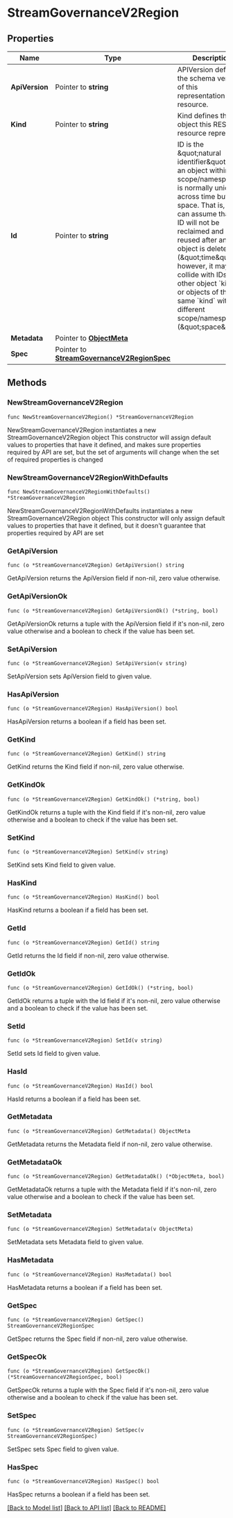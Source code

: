 # StreamGovernanceV2Region

## Properties

Name | Type | Description | Notes
------------ | ------------- | ------------- | -------------
**ApiVersion** | Pointer to **string** | APIVersion defines the schema version of this representation of a resource. | [optional] [readonly] 
**Kind** | Pointer to **string** | Kind defines the object this REST resource represents. | [optional] [readonly] 
**Id** | Pointer to **string** | ID is the \&quot;natural identifier\&quot; for an object within its scope/namespace; it is normally unique across time but not space. That is, you can assume that the ID will not be reclaimed and reused after an object is deleted (\&quot;time\&quot;); however, it may collide with IDs for other object &#x60;kinds&#x60; or objects of the same &#x60;kind&#x60; within a different scope/namespace (\&quot;space\&quot;). | [optional] [readonly] 
**Metadata** | Pointer to [**ObjectMeta**](ObjectMeta.md) |  | [optional] 
**Spec** | Pointer to [**StreamGovernanceV2RegionSpec**](StreamGovernanceV2RegionSpec.md) |  | [optional] 

## Methods

### NewStreamGovernanceV2Region

`func NewStreamGovernanceV2Region() *StreamGovernanceV2Region`

NewStreamGovernanceV2Region instantiates a new StreamGovernanceV2Region object
This constructor will assign default values to properties that have it defined,
and makes sure properties required by API are set, but the set of arguments
will change when the set of required properties is changed

### NewStreamGovernanceV2RegionWithDefaults

`func NewStreamGovernanceV2RegionWithDefaults() *StreamGovernanceV2Region`

NewStreamGovernanceV2RegionWithDefaults instantiates a new StreamGovernanceV2Region object
This constructor will only assign default values to properties that have it defined,
but it doesn't guarantee that properties required by API are set

### GetApiVersion

`func (o *StreamGovernanceV2Region) GetApiVersion() string`

GetApiVersion returns the ApiVersion field if non-nil, zero value otherwise.

### GetApiVersionOk

`func (o *StreamGovernanceV2Region) GetApiVersionOk() (*string, bool)`

GetApiVersionOk returns a tuple with the ApiVersion field if it's non-nil, zero value otherwise
and a boolean to check if the value has been set.

### SetApiVersion

`func (o *StreamGovernanceV2Region) SetApiVersion(v string)`

SetApiVersion sets ApiVersion field to given value.

### HasApiVersion

`func (o *StreamGovernanceV2Region) HasApiVersion() bool`

HasApiVersion returns a boolean if a field has been set.

### GetKind

`func (o *StreamGovernanceV2Region) GetKind() string`

GetKind returns the Kind field if non-nil, zero value otherwise.

### GetKindOk

`func (o *StreamGovernanceV2Region) GetKindOk() (*string, bool)`

GetKindOk returns a tuple with the Kind field if it's non-nil, zero value otherwise
and a boolean to check if the value has been set.

### SetKind

`func (o *StreamGovernanceV2Region) SetKind(v string)`

SetKind sets Kind field to given value.

### HasKind

`func (o *StreamGovernanceV2Region) HasKind() bool`

HasKind returns a boolean if a field has been set.

### GetId

`func (o *StreamGovernanceV2Region) GetId() string`

GetId returns the Id field if non-nil, zero value otherwise.

### GetIdOk

`func (o *StreamGovernanceV2Region) GetIdOk() (*string, bool)`

GetIdOk returns a tuple with the Id field if it's non-nil, zero value otherwise
and a boolean to check if the value has been set.

### SetId

`func (o *StreamGovernanceV2Region) SetId(v string)`

SetId sets Id field to given value.

### HasId

`func (o *StreamGovernanceV2Region) HasId() bool`

HasId returns a boolean if a field has been set.

### GetMetadata

`func (o *StreamGovernanceV2Region) GetMetadata() ObjectMeta`

GetMetadata returns the Metadata field if non-nil, zero value otherwise.

### GetMetadataOk

`func (o *StreamGovernanceV2Region) GetMetadataOk() (*ObjectMeta, bool)`

GetMetadataOk returns a tuple with the Metadata field if it's non-nil, zero value otherwise
and a boolean to check if the value has been set.

### SetMetadata

`func (o *StreamGovernanceV2Region) SetMetadata(v ObjectMeta)`

SetMetadata sets Metadata field to given value.

### HasMetadata

`func (o *StreamGovernanceV2Region) HasMetadata() bool`

HasMetadata returns a boolean if a field has been set.

### GetSpec

`func (o *StreamGovernanceV2Region) GetSpec() StreamGovernanceV2RegionSpec`

GetSpec returns the Spec field if non-nil, zero value otherwise.

### GetSpecOk

`func (o *StreamGovernanceV2Region) GetSpecOk() (*StreamGovernanceV2RegionSpec, bool)`

GetSpecOk returns a tuple with the Spec field if it's non-nil, zero value otherwise
and a boolean to check if the value has been set.

### SetSpec

`func (o *StreamGovernanceV2Region) SetSpec(v StreamGovernanceV2RegionSpec)`

SetSpec sets Spec field to given value.

### HasSpec

`func (o *StreamGovernanceV2Region) HasSpec() bool`

HasSpec returns a boolean if a field has been set.


[[Back to Model list]](../README.md#documentation-for-models) [[Back to API list]](../README.md#documentation-for-api-endpoints) [[Back to README]](../README.md)



